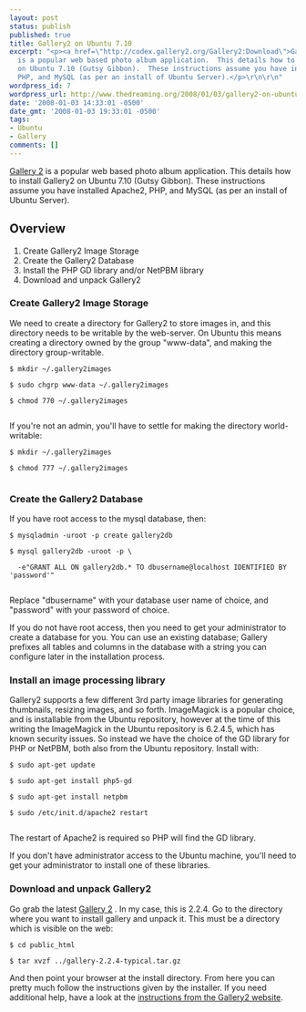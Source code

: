 ```yaml
---
layout: post
status: publish
published: true
title: Gallery2 on Ubuntu 7.10
excerpt: "<p><a href=\"http://codex.gallery2.org/Gallery2:Download\">Gallery 2</a>
  is a popular web based photo album application.  This details how to install Gallery2
  on Ubuntu 7.10 (Gutsy Gibbon).  These instructions assume you have installed Apache2,
  PHP, and MySQL (as per an install of Ubuntu Server).</p>\r\n\r\n"
wordpress_id: 7
wordpress_url: http://www.thedreaming.org/2008/01/03/gallery2-on-ubuntu/
date: '2008-01-03 14:33:01 -0500'
date_gmt: '2008-01-03 19:33:01 -0500'
tags:
- Ubuntu
- Gallery
comments: []
---
```

<p><a href="http://codex.gallery2.org/Gallery2:Download">Gallery 2</a> is a popular web based photo album application.  This details how to install Gallery2 on Ubuntu 7.10 (Gutsy Gibbon).  These instructions assume you have installed Apache2, PHP, and MySQL (as per an install of Ubuntu Server).</p>
<p><a id="more"></a><a id="more-7"></a></p>
<h2>Overview</h2>
<ol>
<li>Create Gallery2 Image Storage</li>
<li>Create the Gallery2 Database</li>
<li>Install the PHP GD library and/or NetPBM library</li>
<li>Download and unpack Gallery2</li>
</ol>
<h3>Create Gallery2 Image Storage</h3>
<p>We need to create a directory for Gallery2 to store images in, and this directory needs to be writable by the web-server.  On Ubuntu this means creating a directory owned by the group "www-data", and making the directory group-writable.</p>
<p><code>$ mkdir ~/.gallery2images<br />
$ sudo chgrp www-data ~/.gallery2images<br />
$ chmod 770 ~/.gallery2images<br />
</code></p>
<p>If you're not an admin, you'll have to settle for making the directory world-writable:</p>
<p><code>$ mkdir ~/.gallery2images<br />
$ chmod 777 ~/.gallery2images<br />
</code></p>
<h3>Create the Gallery2 Database</h3>
<p>If you have root access to the mysql database, then:</p>
<p><code>$ mysqladmin -uroot -p create gallery2db<br />
$ mysql gallery2db -uroot -p \<br />
  -e"GRANT ALL ON gallery2db.* TO dbusername@localhost IDENTIFIED BY 'password'"<br />
</code></p>
<p>Replace "dbusername" with your database user name of choice, and "password" with your password of choice.</p>
<p>If you do not have root access, then you need to get your administrator to create a database for you.  You can use an existing database; Gallery prefixes all tables and columns in the database with a string you can configure later in the installation process.</p>
<h3>Install an image processing library</h3>
<p>Gallery2 supports a few different 3rd party image libraries for generating thumbnails, resizing images, and so forth.  ImageMagick  is a popular choice, and is installable from the Ubuntu repository, however at the time of this writing the ImageMagick in the Ubuntu repository is 6.2.4.5, which has known security issues.  So instead we have the choice of the GD library for PHP or NetPBM, both also from the Ubuntu repository.  Install with:</p>
<p><code>$ sudo apt-get update<br />
$ sudo apt-get install php5-gd<br />
$ sudo apt-get install netpbm<br />
$ sudo /etc/init.d/apache2 restart<br />
</code></p>
<p>The restart of Apache2 is required so PHP will find the GD library.</p>
<p>If you don't have administrator access to the Ubuntu machine, you'll need to get your administrator to install one of these libraries.</p>
<h3>Download and unpack Gallery2</h3>
<p>Go grab the latest <a href="http://codex.gallery2.org/Gallery2:Download">Gallery 2</a> .  In my case, this is 2.2.4.  Go to the directory where you want to install gallery and unpack it.  This must be a directory which is visible on the web:</p>
<p><code>$ cd public_html<br />
$ tar xvzf ../gallery-2.2.4-typical.tar.gz</code></p>
<p>And then point your browser at the install directory.  From here you can pretty much follow the instructions given by the installer.  If you need additional help, have a look at the <a href="http://codex.gallery2.org/Gallery2:How_do_I_Install_Gallery2#Installing_Gallery_2_2">instructions from the Gallery2 website</a>.</p>
